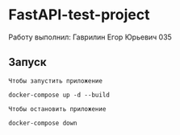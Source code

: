 # FastAPI-test-project

Работу выполнил: Гаврилин Егор Юрьевич 035

## Запуск

`Чтобы запустить приложение`
```docker
docker-compose up -d --build
```

`Чтобы остановить приложение`
```docker
docker-compose down
```